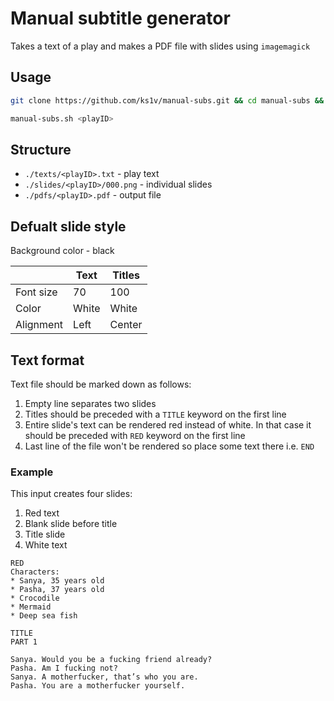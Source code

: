 # Manual subtitle generator

Takes a text of a play and makes a PDF file with slides using `imagemagick`

## Usage
```bash
git clone https://github.com/ks1v/manual-subs.git && cd manual-subs && chmod +x manual-subs.sh
```
```bash
manual-subs.sh <playID>
```

## Structure
* `./texts/<playID>.txt` - play text
* `./slides/<playID>/000.png` - individual slides
* `./pdfs/<playID>.pdf` - output file

## Defualt slide style

Background color - black

|           | Text  | Titles |
|-----------|-------|--------|
| Font size | 70    | 100    | 
| Color     | White | White  |
| Alignment | Left  | Center |

## Text format

Text file should be marked down as follows: 
1. Empty line separates two slides
2. Titles should be preceded with a `TITLE` keyword on the first line
3. Entire slide's text can be rendered red instead of white. In that case it should be preceded with `RED` keyword on the first line
4. Last line of the file won't be rendered so place some text there i.e. `END`

### Example
This input creates four slides:
1. Red text 
2. Blank slide before title
3. Title slide
4. White text

```
RED
Characters:
* Sanya, 35 years old
* Pasha, 37 years old
* Crocodile
* Mermaid
* Deep sea fish

TITLE
PART 1

Sanya. Would you be a fucking friend already?
Pasha. Am I fucking not?
Sanya. A motherfucker, that’s who you are.
Pasha. You are a motherfucker yourself.
```